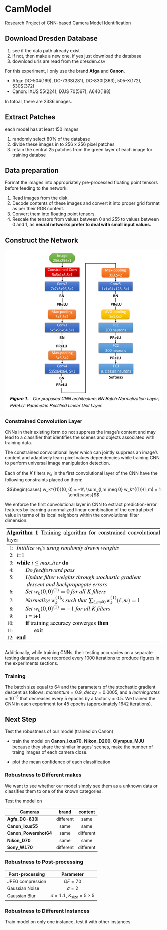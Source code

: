 # CamModel
Research Project of CNN-based Camera Model Identification

## Download Dresden Database
1. see if the data path already exist
2. if not, then make a new one, if yes just download the database
3. download urls are read from the dresden.csv

For this experiment, I only use the brand **Afga** and **Canon**.
- Afga: DC-504(169), DC-733S(281), DC-830I(363), 505-X(172), 530S(372)
- Canon: IXUS 55(224), IXUS 70(567), A640(188)

In totoal, there are 2336 images.

## Extract Patches
each model has at least 150 images
1. randomly select 80% of the database
2. divide these images in to 256 x 256 pixel patches
3. retain the central 25 patches from the green layer of each image for training databse

## Data preparation
Format the images into appropriately pre-processed floating point tensors before feeding to the network:
1. Read images from the disk.
2. Decode contents of these images and convert it into proper grid format as per their RGB content.
3. Convert them into floating point tensors.
4. Rescale the tensors from values between 0 and 255 to values between 0 and 1, as **neural networks prefer to deal with small input values.**


## Construct the Network

![CNN Structure](README/CNN_Structure.png)

### Constrained Convolution Layer

CNNs in their existing form do not suppress the image’s content and may lead to a classifier that identifies the scenes and objects associated with training data.

The constrained convolutional layer which can jointly suppress an image’s content and adaptively learn pixel values dependencies while training CNN to perform universal image manipulation detection.

Each of the $K$ filters $w_k$ in the first convolutional layer of the CNN have the following constraints placed on them:

$$\begin{cases}
  w_k^{(1)}(0, 0) = -1\\    
  \sum_{l,m \neq 0} w_k^{(1)}(l, m) = 1
\end{cases}$$

We enforce the first convolutional layer in CNN to extract prediction-error features by learning a normalized linear combination of the central pixel value in terms of its local
neighbors within the convolutional filter dimension.

![](README/Constrained_Conv.png)

Additionally, while training CNNs, their testing accuracies on a separate testing
database were recorded every 1000 iterations to produce figures in the experiments sections.

### Training

The batch size equal to 64 and the parameters of the stochastic gradient descent as follows:
$momentum = 0.9$, $decay = 0.0005$, and a $learning rate ε = 10^{−3}$ that decreases every 5 epochs by a factor $γ = 0.5$. We trained the CNN in each experiment for 45 epochs (approximately 1642 iterations).

## Next Step

Test the robustness of our model (trained on Canon)

- train the model on **Canon_Ixus70**, **Nikon_D200**, **Olympus_MJU** because they share the similar images' scenes, make the number of traing images of each camera close.

- plot the mean confidence of each classification

### Robustness to Different makes

We want to see whether our model simply see them as a unknown data or classifies them to one of the known categories.

Test the model on 

| Cameras              | brand       | content  |
|----------------------|:-----------:|:--------:|
| **Agfa_DC-830i**     | different   | same     |
| **Canon_Ixus55**     | same        | same     |
| **Canon_Powershot64**| same        | different|
| **Nikon_D70**        | same        | same     |
| **Sony_W170**        | different   | different|

### Robustness to Post-processing 

| Post-processing      | Parameter                              |
|----------------------|:--------------------------------------:|
| JPEG compression     | $QF = 70$                              |
| Gaussian Noise       | $\sigma = 2$                           |
| Gaussian Blur        | $\sigma = 1.1$, $K_{size} = 5 \times 5$|

### Robustness to Different Instances

Train model on only one instance, test it with other instances.
